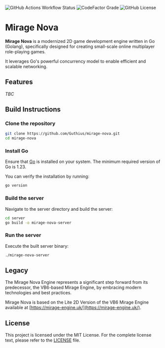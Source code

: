 ![GitHub Actions Workflow Status](https://img.shields.io/github/actions/workflow/status/Guthius/mirage-nova/go.yml)
![CodeFactor Grade](https://img.shields.io/codefactor/grade/github/guthius/mirage-nova)
![GitHub License](https://img.shields.io/github/license/Guthius/mirage-nova)

# Mirage Nova

**Mirage Nova** is a modernized 2D game development engine written in Go (Golang), specifically designed for creating small-scale online multiplayer role-playing games.

It leverages Go's powerful concurrency model to enable efficient and scalable networking.

## Features

*TBC*

## Build Instructions

### Clone the repository
```bash
git clone https://github.com/Guthius/mirage-nova.git
cd mirage-nova
```

### Install Go

Ensure that [Go](https://golang.org/dl/) is installed on your system. The minimum required version of Go is 1.23.

You can verify the installation by running:
```bash
go version
```

### Build the server

Navigate to the server directory and build the server:
```bash
cd server
go build -o mirage-nova-server
```

### Run the server

Execute the built server binary:
```bash
./mirage-nova-server
```

## Legacy

The Mirage Nova Engine represents a significant step forward from its predecessor, the VB6-based Mirage Engine, by embracing modern technologies and best practices.

Mirage Nova is based on the Lite 2D Version of the VB6 Mirage Engine available at [https://mirage-engine.uk/](https://mirage-engine.uk/).

## License

This project is licensed under the MIT License. For the complete license text, please refer to the [LICENSE](LICENSE) file.